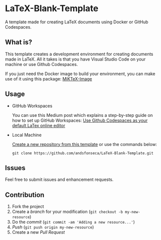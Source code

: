 # LaTeX-Blank-Template

A template made for creating LaTeX documents using Docker or GitHub Codespaces.

## What is?

This template creates a development environment for creating documents made in LaTeX. All it takes is that you have Visual Studio Code on your machine or use Github Codespaces.

If you just need the Docker image to build your environment, you can make use of it using this package: [MiKTeX-Image](https://github.com/andsfonseca/MiKTeX-Image/pkgs/container/miktex)

## Usage

* GitHub Workspaces

  You can use this Medium post which explains a step-by-step guide on how to set up GitHub Workspaces: [Use Github Codespaces as your default LaTex online editor](https://medium.com/@andsfonseca/use-github-codespaces-as-your-default-latex-online-editor-5519baf49224)

* Local Machine

  [Create a new repository from this template](https://github.com/andsfonseca/LaTeX-Blank-Template/generate) or use the commands below:

  ```shell
  git clone https://github.com/andsfonseca/LaTeX-Blank-Template.git
  ```
 
## Issues

Feel free to submit issues and enhancement requests.

## Contribution

1. Fork the project
2. Create a _branch_ for your modification (`git checkout -b my-new-resource`)
3. Do the _commit_ (`git commit -am 'Adding a new resource...'`)
4. _Push_ (`git push origin my-new-resource`)
5. Create a new _Pull Request_ 
